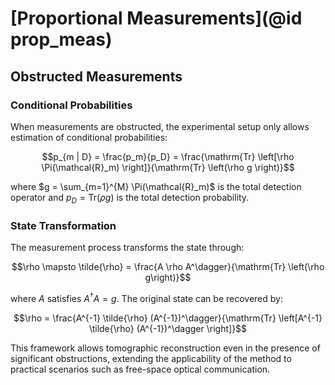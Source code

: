 # [Proportional Measurements](@id prop_meas)

## Obstructed Measurements

### Conditional Probabilities

When measurements are obstructed, the experimental setup only allows estimation of conditional probabilities:

```math
p_{m | D} = \frac{p_m}{p_D} = \frac{\mathrm{Tr} \left[\rho \Pi(\mathcal{R}_m) \right]}{\mathrm{Tr} \left(\rho g \right)}
```

where $g = \sum_{m=1}^{M} \Pi(\mathcal{R}_m)$ is the total detection operator and $p_D = \mathrm{Tr}(\rho g)$ is the total detection probability.

### State Transformation

The measurement process transforms the state through:

```math
\rho \mapsto \tilde{\rho} = \frac{A \rho A^\dagger}{\mathrm{Tr} \left(\rho g\right)}
```

where $A$ satisfies $A^\dagger A = g$. The original state can be recovered by:

```math
\rho = \frac{A^{-1} \tilde{\rho} (A^{-1})^\dagger}{\mathrm{Tr} \left[A^{-1} \tilde{\rho} (A^{-1})^\dagger \right]}
```

This framework allows tomographic reconstruction even in the presence of significant obstructions, extending the applicability of the method to practical scenarios such as free-space optical communication.